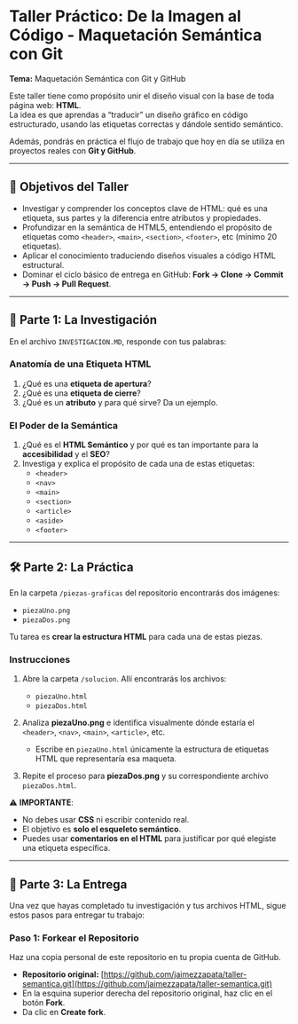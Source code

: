 # Taller Práctico: De la Imagen al Código - Maquetación Semántica con Git

**Tema:** Maquetación Semántica con Git y GitHub  

Este taller tiene como propósito unir el diseño visual con la base de toda página web: **HTML**.  
La idea es que aprendas a “traducir” un diseño gráfico en código estructurado, usando las etiquetas correctas y dándole sentido semántico.  

Además, pondrás en práctica el flujo de trabajo que hoy en día se utiliza en proyectos reales con **Git y GitHub**.

---

## 🎯 Objetivos del Taller
- Investigar y comprender los conceptos clave de HTML: qué es una etiqueta, sus partes y la diferencia entre atributos y propiedades.  
- Profundizar en la semántica de HTML5, entendiendo el propósito de etiquetas como `<header>`, `<main>`, `<section>`, `<footer>`, etc (mínimo 20 etiquetas).  
- Aplicar el conocimiento traduciendo diseños visuales a código HTML estructural.  
- Dominar el ciclo básico de entrega en GitHub: **Fork → Clone → Commit → Push → Pull Request**.  

---

## 📖 Parte 1: La Investigación

En el archivo `INVESTIGACION.MD`, responde con tus palabras:

### Anatomía de una Etiqueta HTML
1. ¿Qué es una **etiqueta de apertura**?  
2. ¿Qué es una **etiqueta de cierre**?  
3. ¿Qué es un **atributo** y para qué sirve? Da un ejemplo.  

### El Poder de la Semántica
1. ¿Qué es el **HTML Semántico** y por qué es tan importante para la **accesibilidad** y el **SEO**?  
2. Investiga y explica el propósito de cada una de estas etiquetas:  
   - `<header>`  
   - `<nav>`  
   - `<main>`  
   - `<section>`  
   - `<article>`  
   - `<aside>`  
   - `<footer>`  

---

## 🛠️ Parte 2: La Práctica

En la carpeta `/piezas-graficas` del repositorio encontrarás dos imágenes:  
- `piezaUno.png`  
- `piezaDos.png`  

Tu tarea es **crear la estructura HTML** para cada una de estas piezas.

### Instrucciones
1. Abre la carpeta `/solucion`. Allí encontrarás los archivos:  
   - `piezaUno.html`  
   - `piezaDos.html`  

2. Analiza **piezaUno.png** e identifica visualmente dónde estaría el `<header>`, `<nav>`, `<main>`, `<article>`, etc.  
   - Escribe en `piezaUno.html` únicamente la estructura de etiquetas HTML que representaría esa maqueta.  

3. Repite el proceso para **piezaDos.png** y su correspondiente archivo `piezaDos.html`.  

⚠️ **IMPORTANTE**:  
- No debes usar **CSS** ni escribir contenido real.  
- El objetivo es **solo el esqueleto semántico**.  
- Puedes usar **comentarios en el HTML** para justificar por qué elegiste una etiqueta específica.  

---

## 🚀 Parte 3: La Entrega

Una vez que hayas completado tu investigación y tus archivos HTML, sigue estos pasos para entregar tu trabajo:

### Paso 1: Forkear el Repositorio
Haz una copia personal de este repositorio en tu propia cuenta de GitHub.  

- **Repositorio original:** [https://github.com/jaimezzapata/taller-semantica.git](https://github.com/jaimezzapata/taller-semantica.git)  
- En la esquina superior derecha del repositorio original, haz clic en el botón **Fork**.  
- Da clic en **Create fork**.  
